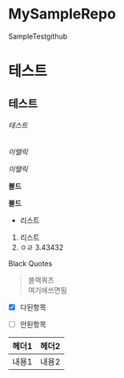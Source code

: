 # MySampleRepo
SampleTestgithub

# 테스트
## 테스트
###### 테스트
*이탤릭*

_이탤릭_

__볼드__

__볼드__

 * 리스트
1. 리스트
2. ㅇㄹ
3.43432


Black Quotes
> 블랙쿼츠<br>
> 여기에쓰면됨<br>


- [x] 다된항목
- [ ] 안된항목


헤더1|헤더2
-----|-----
내용1|내용2


